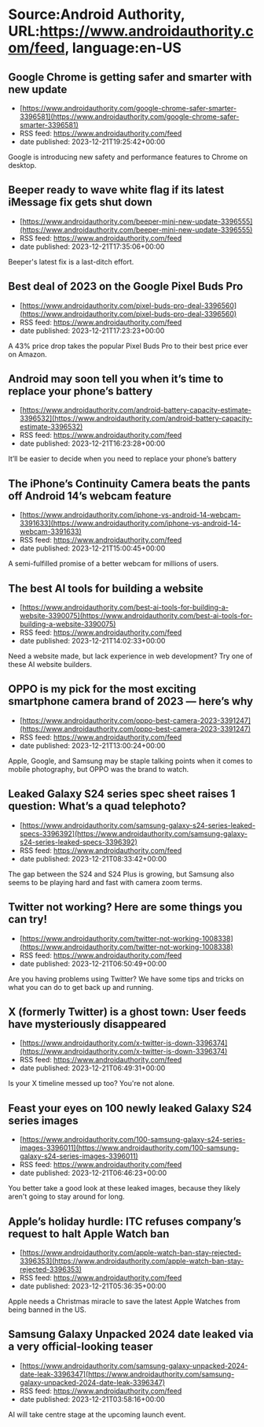 # Source:Android Authority, URL:https://www.androidauthority.com/feed, language:en-US

## Google Chrome is getting safer and smarter with new update
 - [https://www.androidauthority.com/google-chrome-safer-smarter-3396581](https://www.androidauthority.com/google-chrome-safer-smarter-3396581)
 - RSS feed: https://www.androidauthority.com/feed
 - date published: 2023-12-21T19:25:42+00:00

Google is introducing new safety and performance features to Chrome on desktop.

## Beeper ready to wave white flag if its latest iMessage fix gets shut down
 - [https://www.androidauthority.com/beeper-mini-new-update-3396555](https://www.androidauthority.com/beeper-mini-new-update-3396555)
 - RSS feed: https://www.androidauthority.com/feed
 - date published: 2023-12-21T17:35:06+00:00

Beeper's latest fix is a last-ditch effort.

## Best deal of 2023 on the Google Pixel Buds Pro
 - [https://www.androidauthority.com/pixel-buds-pro-deal-3396560](https://www.androidauthority.com/pixel-buds-pro-deal-3396560)
 - RSS feed: https://www.androidauthority.com/feed
 - date published: 2023-12-21T17:23:23+00:00

A 43% price drop takes the popular Pixel Buds Pro to their best price ever on Amazon.

## Android may soon tell you when it’s time to replace your phone’s battery
 - [https://www.androidauthority.com/android-battery-capacity-estimate-3396532](https://www.androidauthority.com/android-battery-capacity-estimate-3396532)
 - RSS feed: https://www.androidauthority.com/feed
 - date published: 2023-12-21T16:23:28+00:00

It’ll be easier to decide when you need to replace your phone’s battery

## The iPhone’s Continuity Camera beats the pants off Android 14’s webcam feature
 - [https://www.androidauthority.com/iphone-vs-android-14-webcam-3391633](https://www.androidauthority.com/iphone-vs-android-14-webcam-3391633)
 - RSS feed: https://www.androidauthority.com/feed
 - date published: 2023-12-21T15:00:45+00:00

A semi-fulfilled promise of a better webcam for millions of users.

## The best AI tools for building a website
 - [https://www.androidauthority.com/best-ai-tools-for-building-a-website-3390075](https://www.androidauthority.com/best-ai-tools-for-building-a-website-3390075)
 - RSS feed: https://www.androidauthority.com/feed
 - date published: 2023-12-21T14:02:33+00:00

Need a website made, but lack experience in web development? Try one of these AI website builders.

## OPPO is my pick for the most exciting smartphone camera brand of 2023 — here’s why
 - [https://www.androidauthority.com/oppo-best-camera-2023-3391247](https://www.androidauthority.com/oppo-best-camera-2023-3391247)
 - RSS feed: https://www.androidauthority.com/feed
 - date published: 2023-12-21T13:00:24+00:00

Apple, Google, and Samsung may be staple talking points when it comes to mobile photography, but OPPO was the brand to watch.

## Leaked Galaxy S24 series spec sheet raises 1 question: What’s a quad telephoto?
 - [https://www.androidauthority.com/samsung-galaxy-s24-series-leaked-specs-3396392](https://www.androidauthority.com/samsung-galaxy-s24-series-leaked-specs-3396392)
 - RSS feed: https://www.androidauthority.com/feed
 - date published: 2023-12-21T08:33:42+00:00

The gap between the S24 and S24 Plus is growing, but Samsung also seems to be playing hard and fast with camera zoom terms.

## Twitter not working? Here are some things you can try!
 - [https://www.androidauthority.com/twitter-not-working-1008338](https://www.androidauthority.com/twitter-not-working-1008338)
 - RSS feed: https://www.androidauthority.com/feed
 - date published: 2023-12-21T06:50:49+00:00

Are you having problems using Twitter? We have some tips and tricks on what you can do to get back up and running.

## X (formerly Twitter) is a ghost town: User feeds have mysteriously disappeared
 - [https://www.androidauthority.com/x-twitter-is-down-3396374](https://www.androidauthority.com/x-twitter-is-down-3396374)
 - RSS feed: https://www.androidauthority.com/feed
 - date published: 2023-12-21T06:49:31+00:00

Is your X timeline messed up too? You're not alone.

## Feast your eyes on 100 newly leaked Galaxy S24 series images
 - [https://www.androidauthority.com/100-samsung-galaxy-s24-series-images-3396011](https://www.androidauthority.com/100-samsung-galaxy-s24-series-images-3396011)
 - RSS feed: https://www.androidauthority.com/feed
 - date published: 2023-12-21T06:46:23+00:00

You better take a good look at these leaked images, because they likely aren't going to stay around for long.

## Apple’s holiday hurdle: ITC refuses company’s request to halt Apple Watch ban
 - [https://www.androidauthority.com/apple-watch-ban-stay-rejected-3396353](https://www.androidauthority.com/apple-watch-ban-stay-rejected-3396353)
 - RSS feed: https://www.androidauthority.com/feed
 - date published: 2023-12-21T05:36:35+00:00

Apple needs a Christmas miracle to save the latest Apple Watches from being banned in the US.

## Samsung Galaxy Unpacked 2024 date leaked via a very official-looking teaser
 - [https://www.androidauthority.com/samsung-galaxy-unpacked-2024-date-leak-3396347](https://www.androidauthority.com/samsung-galaxy-unpacked-2024-date-leak-3396347)
 - RSS feed: https://www.androidauthority.com/feed
 - date published: 2023-12-21T03:58:16+00:00

AI will take centre stage at the upcoming launch event.

